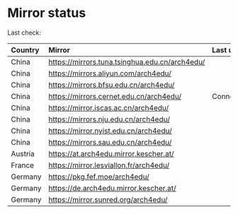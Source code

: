 <script src="./time.js"></script>
# Mirror status
Last check: <script type="text/javascript">localize(1704190754.8745263);</script>

|Country|Mirror|Last update|
|:------|:-----|:----------|
|China|https://mirrors.tuna.tsinghua.edu.cn/arch4edu/|<script type="text/javascript">localize(1704177701);</script>|
|China|https://mirrors.aliyun.com/arch4edu/|<script type="text/javascript">localize(1704177701);</script>|
|China|https://mirrors.bfsu.edu.cn/arch4edu/|<script type="text/javascript">localize(1704177701);</script>|
|China|https://mirrors.cernet.edu.cn/arch4edu/|ConnectionError|
|China|https://mirror.iscas.ac.cn/arch4edu/|<script type="text/javascript">localize(1704133955);</script>|
|China|https://mirrors.nju.edu.cn/arch4edu/|<script type="text/javascript">localize(1704133955);</script>|
|China|https://mirror.nyist.edu.cn/arch4edu/|<script type="text/javascript">localize(1704133955);</script>|
|China|https://mirrors.sau.edu.cn/arch4edu/|<script type="text/javascript">localize(1704177701);</script>|
|Austria|https://at.arch4edu.mirror.kescher.at/|<script type="text/javascript">localize(1704177701);</script>|
|France|https://mirror.lesviallon.fr/arch4edu/|<script type="text/javascript">localize(1704177701);</script>|
|Germany|https://pkg.fef.moe/arch4edu/|<script type="text/javascript">localize(1704177701);</script>|
|Germany|https://de.arch4edu.mirror.kescher.at/|<script type="text/javascript">localize(1704177701);</script>|
|Germany|https://mirror.sunred.org/arch4edu/|<script type="text/javascript">localize(1704177701);</script>|

<script src="./tablefilter/tablefilter.js"></script>
<script src="./table.js"></script>
